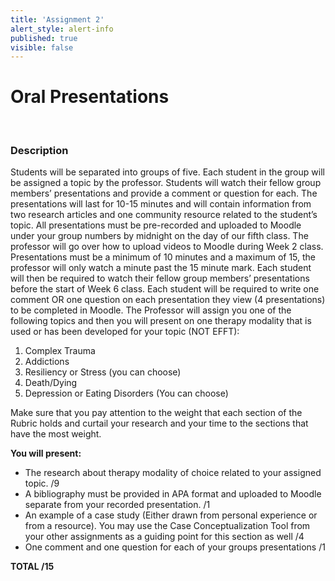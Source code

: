 ```yaml
---
title: 'Assignment 2'
alert_style: alert-info
published: true
visible: false
---
```


# Oral Presentations

&nbsp;

### Description

Students will be separated into groups of five. Each student in the group will be assigned a topic by the professor. Students will watch their fellow group members’ presentations and provide a comment or question for each. The presentations will last for 10-15 minutes and will contain information from two research articles and one community resource related to the student’s topic. All presentations must be pre-recorded and uploaded to Moodle under your group numbers by midnight on the day of our fifth class. The professor will go over how to upload videos to Moodle during Week 2 class. Presentations must be a minimum of 10 minutes and a maximum of 15, the professor will only watch a minute past the 15 minute mark.
Each student will then be required to watch their fellow group members’ presentations before the start of Week 6 class. Each student will be required to write one comment OR one question on each presentation they view (4 presentations) to be completed in Moodle.
The Professor will assign you one of the following topics and then you will present on one therapy modality that is used or has been developed for your topic (NOT EFFT):

1. Complex Trauma
2. Addictions
3. Resiliency or Stress (you can choose)
4. Death/Dying
5. Depression or Eating Disorders (You can choose)

Make sure that you pay attention to the weight that each section of the Rubric holds and curtail your research and your time to the sections that have the most weight.

**You will present:**

- The research about therapy modality of choice related to your assigned topic.  /9
- A bibliography must be provided in APA format and uploaded to Moodle separate from your recorded presentation.  /1
- An example of a case study (Either drawn from personal experience or from a resource). You may use the Case Conceptualization Tool from your other assignments as a guiding point for this section as well /4
- One comment and one question for each of your groups presentations /1

**TOTAL /15**